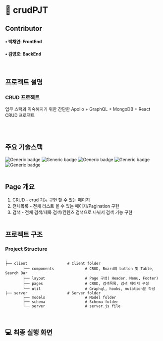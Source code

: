 

# 📁 crudPJT




## Contributor
#### • 박채연: FrontEnd
#### • 김영호: BackEnd

<br>

## 프로젝트 설명
### <strong> CRUD 프로젝트 <br> </strong>
업무 스택과 익숙해지기 위한 간단한 Apollo + GraphQL + MongoDB + React CRUD 프로젝트

<br><br>

## 주요 기술스택

![Generic badge](https://img.shields.io/badge/platform-Web-brightgreen.svg) ![Generic badge](https://img.shields.io/badge/library-React-blue.svg) ![Generic badge](https://img.shields.io/badge/library-apollo-green.svg)
![Generic badge](https://img.shields.io/badge/database-MongoDB-yellow.svg) ![Generic badge](https://img.shields.io/badge/language-JavaScript,GraphQL-important.svg)
<br><br>

## Page 개요

1. CRUD - crud 기능 구현 할 수 있는 페이지<br>
2. 전체목록 - 전체 리스트 볼 수 있는 페이지/Pagination 구현<br>
3. 검색 - 전체 검색/제목 검색/컨텐츠 검색으로 나눠서 검색 기능 구현
<br><br>

## 프로젝트 구조

### Project Structure

    .
    ├── client                  # Client folder
            ├── components              # CRUD, Board의 button 및 Table, Search Bar
            ├── layout                  # Page 구성( Header, Menu, Footer)
            ├── pages                   # CRUD, 검색목록, 검색 페이지 구성
            └── util                    # Graphql, hooks, mutation문 작성
    ├── server                  # Server folder
            ├── models                  # Model folder
            ├── schema                  # Schema folder
            └── server                  # server.js file
<br>



## 💻 최종 실행 화면




<br>
